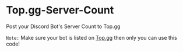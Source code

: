# Top.gg-Server-Count
Post your Discord Bot's Server Count to Top.gg

`Note:` Make sure your bot is listed on [Top.gg](https://top.gg/) then only you can use this code!
